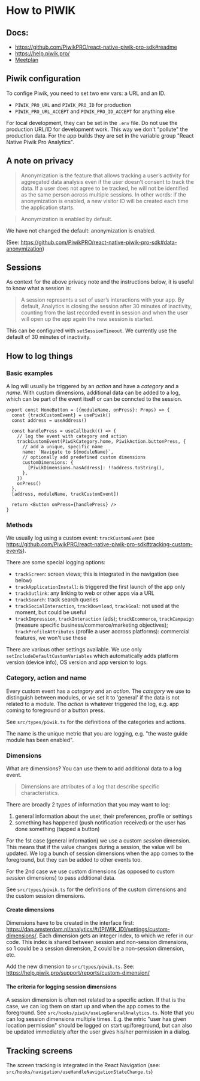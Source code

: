 # How to PIWIK

## Docs:

- https://github.com/PiwikPRO/react-native-piwik-pro-sdk#readme
- https://help.piwik.pro/
- [Meetplan](https://hoofdstad.sharepoint.com/:w:/r/sites/AmsterdamApp/_layouts/15/Doc.aspx?sourcedoc=%7B93166DC8-DF58-4D3A-8C2B-5380D8DC8333%7D&file=Meetplan%20Piwik%20Pro%20Amsterdam%20App.docx)

## Piwik configuration

To confige Piwik, you need to set two env vars: a URL and an ID.
- `PIWIK_PRO_URL` and `PIWIK_PRO_ID` for production
- `PIWIK_PRO_URL_ACCEPT` and `PIWIK_PRO_ID_ACCEPT` for anything else

For local development, they can be set in the `.env` file. Do not use the production URL/ID for development work. This way we don't "pollute" the production data. For the app builds they are set in the variable group "React Native Piwik Pro Analytics".

## A note on privacy

> Anonymization is the feature that allows tracking a user’s activity for aggregated data analysis even if the user doesn’t consent to track the data. If a user does not agree to be tracked, he will not be identified as the same person across multiple sessions. In other words: if the anonymization is enabled, a new visitor ID will be created each time the application starts.

> Anonymization is enabled by default.

We have not changed the default: anonymization is enabled.

(See: https://github.com/PiwikPRO/react-native-piwik-pro-sdk#data-anonymization)

## Sessions

As context for the above privacy note and the instructions below, it is useful to know what a session is:

> A session represents a set of user’s interactions with your app. By default, Analytics is closing the session after 30 minutes of inactivity, counting from the last recorded event in session and when the user will open up the app again the new session is started.

This can be configured with `setSessionTimeout`. We currently use the default of 30 minutes of inactivity.

## How to log things

### Basic examples

A log will usually be triggered by an _action_ and have a _category_ and a _name_. With custom dimensions, additional data can be added to a log, which can be part of the event itself or can be conncted to the session.

```tsx
export const HomeButton = ({moduleName, onPress}: Props) => {
  const {trackCustomEvent} = usePiwik()
  const address = useAddress()

  const handlePress = useCallback(() => {
    // log the event with category and action
    trackCustomEvent(PiwikCategory.home, PiwikAction.buttonPress, {
      // add a unique, specific name
      name: `Navigate to ${moduleName}`,
      // optionally add predefined custom dimensions
      customDimensions: {
        [PiwikDimensions.hasAddress]: !!address.toString(),
      },
    })
    onPress()
  },
  [address, moduleName, trackCustomEvent])

  return <Button onPress={handlePress} />
}
```

### Methods

We usually log using a custom event: `trackCustomEvent` (see https://github.com/PiwikPRO/react-native-piwik-pro-sdk#tracking-custom-events).

There are some special logging options:
- `trackScreen`: screen views; this is integrated in the navigation (see below)
- `trackApplicationInstall`: is triggered the first launch of the app only
- `trackOutlink`: any linking to web or other apps via a URL
- `trackSearch`: track search queries
- `trackSocialInteraction`, `trackDownload`, `trackGoal`: not used at the moment, but could be useful
- `trackImpression`, `trackInteraction` (ads); `trackEcommerce`, `trackCampaign` (measure specific business/commerce/marketing objectives); `trackProfileAttributes` (profile a user accross platforms): commercial features, we won't use these

There are various other settings available. We use only `setIncludeDefaultCustomVariables` which automatically adds platform version (device info), OS version and app version to logs.

### Category, action and name

Every custom event has a _category_ and an _action_. The _category_ we use to distinguish between modules, or we set it to 'general' if the data is not related to a module. The _action_ is whatever triggered the log, e.g. app coming to foreground or a button press.

See `src/types/piwik.ts` for the definitions of the categories and actions.

The name is the unique metric that you are logging, e.g. "the waste guide module has been enabled".

### Dimensions

What are dimensions? You can use them to add additional data to a log event.

> Dimensions are attributes of a log that describe specific characteristics.

There are broadly 2 types of information that you may want to log:
1. general information about the user, their preferences, profile or settings
2. something has happened (push notification received) or the user has done something (tapped a button)

For the 1st case (general information) we use a custom *session* dimension. This means that if the value changes during a session, the value will be updated. We log a bunch of session dimensions when the app comes to the foreground, but they can be added to other events too.

For the 2nd case we use custom dimensions (as opposed to custom *session* dimensions) to pass additional data.

See `src/types/piwik.ts` for the definitions of the custom dimensions and the custom session dimensions.

#### Create dimensions

Dimensions have to be created in the interface first: https://dap.amsterdam.nl/analytics/#/[PIWIK_ID]/settings/custom-dimensions/. Each dimension gets an integer index, to which we refer in our code. This index is shared between session and non-session dimensions, so 1 could be a session dimension, 2 could be a non-session dimension, etc.

Add the new dimension to `src/types/piwik.ts`. See: https://help.piwik.pro/support/reports/custom-dimension/

#### The criteria for logging session dimensions

A session dimension is often not related to a specific action. If that is the case, we can log them on start up and when the app comes to the foreground. See `src/hooks/piwik/useLogGeneralAnalytics.ts`. Note that you can log session dimensions multiple times. E.g. the mtric "user has given location permission" should be logged on start up/foreground, but can also be updated immediately after the user gives his/her permission in a dialog.

## Tracking screens

The screen tracking is integrated in the React Navigation (see: `src/hooks/navigation/useHandleNavigationStateChange.ts`)
